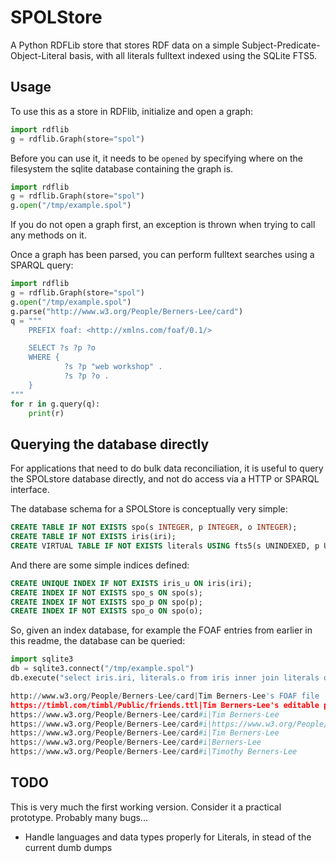 # SPOLStore

A Python RDFLib store that stores RDF data on a simple Subject-Predicate-Object-Literal basis, with all literals fulltext indexed using the SQLite FTS5.

## Usage

To use this as a store in RDFlib, initialize and open a graph:

```python
import rdflib
g = rdflib.Graph(store="spol")
```

Before you can use it, it needs to be `opened` by specifying where on the filesystem the sqlite database containing the graph is.

```python
import rdflib
g = rdflib.Graph(store="spol")
g.open("/tmp/example.spol")
```

If you do not open a graph first, an exception is thrown when trying to call any methods on it.

Once a graph has been parsed, you can perform fulltext searches using a SPARQL query:

```python
import rdflib
g = rdflib.Graph(store="spol")
g.open("/tmp/example.spol")
g.parse("http://www.w3.org/People/Berners-Lee/card")
q = """
    PREFIX foaf: <http://xmlns.com/foaf/0.1/>

    SELECT ?s ?p ?o
    WHERE {
            ?s ?p "web workshop" .
            ?s ?p ?o .
    }
"""
for r in g.query(q):
    print(r)
```

## Querying the database directly

For applications that need to do bulk data reconciliation, it is useful to query the SPOLstore database directly,
and not do access via a HTTP or SPARQL interface.

The database schema for a SPOLStore is conceptually very simple:

```sql
CREATE TABLE IF NOT EXISTS spo(s INTEGER, p INTEGER, o INTEGER);
CREATE TABLE IF NOT EXISTS iris(iri);
CREATE VIRTUAL TABLE IF NOT EXISTS literals USING fts5(s UNINDEXED, p UNINDEXED, o);
```

And there are some simple indices defined:

```sql
CREATE UNIQUE INDEX IF NOT EXISTS iris_u ON iris(iri);
CREATE INDEX IF NOT EXISTS spo_s ON spo(s);
CREATE INDEX IF NOT EXISTS spo_p ON spo(p);
CREATE INDEX IF NOT EXISTS spo_o ON spo(o);
```

So, given an index database, for example the FOAF entries from earlier in this readme, the database can be queried:

```python
import sqlite3
db = sqlite3.connect("/tmp/example.spol")
db.execute("select iris.iri, literals.o from iris inner join literals on iris.rowid = literals.s where o match 'Lee'")

http://www.w3.org/People/Berners-Lee/card|Tim Berners-Lee's FOAF file
https://timbl.com/timbl/Public/friends.ttl|Tim Berners-Lee's editable profile
https://www.w3.org/People/Berners-Lee/card#i|Tim Berners-Lee
https://www.w3.org/People/Berners-Lee/card#i|https://www.w3.org/People/Berners-Lee/card#i
https://www.w3.org/People/Berners-Lee/card#i|Tim Berners-Lee
https://www.w3.org/People/Berners-Lee/card#i|Berners-Lee
https://www.w3.org/People/Berners-Lee/card#i|Timothy Berners-Lee
```

## TODO

This is very much the first working version. Consider it a practical prototype. Probably many bugs...

- Handle languages and data types properly for Literals, in stead of the current dumb dumps
